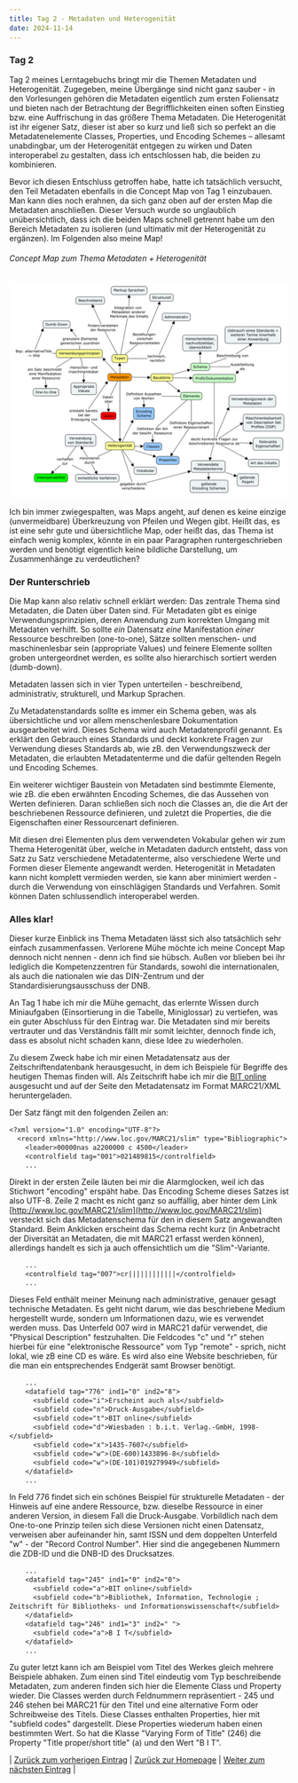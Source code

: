 ```yaml
---
title: Tag 2 - Metadaten und Heterogenität
date: 2024-11-14
---
```


### Tag 2

Tag 2 meines Lerntagebuchs bringt mir die Themen Metadaten und Heterogenität. Zugegeben, meine Übergänge sind nicht ganz sauber - in den Vorlesungen gehören die Metadaten eigentlich zum ersten Foliensatz und bieten nach der Betrachtung der Begrifflichkeiten einen soften Einstieg bzw. eine Auffrischung in das größere Thema Metadaten. Die Heterogenität ist ihr eigener Satz, dieser ist aber so kurz und ließ sich so perfekt an die Metadatenelemente Classes, Properties, und Encoding Schemes – allesamt unabdingbar, um der Heterogenität entgegen zu wirken und Daten interoperabel zu gestalten, dass ich entschlossen hab, die beiden zu kombinieren.

Bevor ich diesen Entschluss getroffen habe, hatte ich tatsächlich versucht, den Teil Metadaten ebenfalls in die Concept Map von Tag 1 einzubauen. Man kann dies noch erahnen, da sich ganz oben auf der ersten Map die Metadaten anschließen. Dieser Versuch wurde so unglaublich unübersichtlich, dass ich die beiden Maps schnell getrennt habe um den Bereich Metadaten zu isolieren (und ultimativ mit der Heterogenität zu ergänzen). Im Folgenden also meine Map!

###### Concept Map zum Thema Metadaten + Heterogenität

![Concept Map](https://raw.githubusercontent.com/piaspios/datenformate/refs/heads/master/assets/images/cmapmetadaten.png)


Ich bin immer zwiegespalten, was Maps angeht, auf denen es keine einzige (unvermeidbare) Überkreuzung von Pfeilen und Wegen gibt. Heißt das, es ist eine sehr gute und übersichtliche Map, oder heißt das, das Thema ist einfach wenig komplex, könnte in ein paar Paragraphen runtergeschrieben werden und benötigt eigentlich keine bildliche Darstellung, um Zusammenhänge zu verdeutlichen?

### Der Runterschrieb

Die Map kann also relativ schnell erklärt werden: Das zentrale Thema sind Metadaten, die Daten über Daten sind. Für Metadaten gibt es einige Verwendungsprinzipien, deren Anwendung zum korrekten Umgang mit Metadaten verhilft. So sollte _ein_ Datensatz _eine_ Manifestation _einer_ Ressource beschreiben (one-to-one), Sätze sollten menschen- und maschinenlesbar sein (appropriate Values) und feinere Elemente sollten groben untergeordnet werden, es sollte also hierarchisch sortiert werden (dumb-down). 

Metadaten lassen sich in vier Typen unterteilen - beschreibend, administrativ, strukturell, und Markup Sprachen.

Zu Metadatenstandards sollte es immer ein Schema geben, was als übersichtliche und vor allem menschenlesbare Dokumentation ausgearbeitet wird. Dieses Schema wird auch Metadatenprofil genannt. Es erklärt den Gebrauch eines Standards und deckt konkrete Fragen zur Verwendung dieses Standards ab, wie zB. den Verwendungszweck der Metadaten, die erlaubten Metadatenterme und die dafür geltenden Regeln und Encoding Schemes.

Ein weiterer wichtiger Baustein von Metadaten sind bestimmte Elemente, wie zB. die eben erwähnten Encoding Schemes, die das Aussehen von Werten definieren. Daran schließen sich noch die Classes an, die die Art der beschriebenen Ressource definieren, und zuletzt die Properties, die die Eigenschaften einer Ressourcenart definieren.

Mit diesen drei Elementen plus dem verwendeten Vokabular gehen wir zum Thema Heterogenität über, welche in Metadaten dadurch entsteht, dass von Satz zu Satz verschiedene Metadatenterme, also verschiedene Werte und Formen dieser Elemente angewandt werden. Heterogenität in Metadaten kann nicht komplett vermieden werden, sie kann aber minimiert werden - durch die Verwendung von einschlägigen Standards und Verfahren. Somit können Daten schlussendlich interoperabel werden.

### Alles klar!

Dieser kurze Einblick ins Thema Metadaten lässt sich also tatsächlich sehr einfach zusammenfassen. Verlorene Mühe möchte ich meine Concept Map dennoch nicht nennen - denn ich find sie hübsch. Außen vor blieben bei ihr lediglich die Kompetenzzentren für Standards, sowohl die internationalen, als auch die nationalen wie das DIN-Zentrum und der Standardisierungsausschuss der DNB.

An Tag 1 habe ich mir die Mühe gemacht, das erlernte Wissen durch Miniaufgaben (Einsortierung in die Tabelle, Miniglossar) zu vertiefen, was ein guter Abschluss für den Eintrag war. Die Metadaten sind mir bereits vertrauter und das Verständnis fällt mir somit leichter, dennoch finde ich, dass es absolut nicht schaden kann, diese Idee zu wiederholen.

Zu diesem Zweck habe ich mir einen Metadatensatz aus der Zeitschriftendatenbank herausgesucht, in dem ich Beispiele für Begriffe des heutigen Themas finden will. Als Zeitschrift habe ich mir die [BIT online](https://ld.zdb-services.de/resource/2040354-9) ausgesucht und auf der Seite den Metadatensatz im Format MARC21/XML heruntergeladen.

Der Satz fängt mit den folgenden Zeilen an:
```
<?xml version="1.0" encoding="UTF-8"?>
  <record xmlns="http://www.loc.gov/MARC21/slim" type="Bibliographic">
    <leader>00000nas a2200000 c 4500</leader>
    <controlfield tag="001">021489815</controlfield>
    ...
```
Direkt in der ersten Zeile läuten bei mir die Alarmglocken, weil ich das Stichwort "encoding" erspäht habe. Das Encoding Scheme dieses Satzes ist also UTF-8. Zeile 2 macht es nicht ganz so auffällig, aber hinter dem Link [http://www.loc.gov/MARC21/slim](http://www.loc.gov/MARC21/slim) versteckt sich das Metadatenschema für den in diesem Satz angewandten Standard. Beim Anklicken erscheint das Schema recht kurz (in Anbetracht der Diversität an Metadaten, die mit MARC21 erfasst werden können), allerdings handelt es sich ja auch offensichtlich um die "Slim"-Variante.

```
    ...
    <controlfield tag="007">cr||||||||||||</controlfield>
    ...
```
Dieses Feld enthält meiner Meinung nach administrative, genauer gesagt technische Metadaten. Es geht nicht darum, wie das beschriebene Medium hergestellt wurde, sondern um Informationen dazu, wie es verwendet werden muss. Das Unterfeld 007 wird in MARC21 dafür verwendet, die "Physical Description" festzuhalten. Die Feldcodes "c" und "r" stehen hierbei für eine "elektronische Ressource" vom Typ "remote" - sprich, nicht lokal, wie zB eine CD es wäre. Es wird also eine Website beschrieben, für die man ein entsprechendes Endgerät samt Browser benötigt.
```
    ...
    <datafield tag="776" ind1="0" ind2="8">
      <subfield code="i">Erscheint auch als</subfield>
      <subfield code="n">Druck-Ausgabe</subfield>
      <subfield code="t">BIT online</subfield>
      <subfield code="d">Wiesbaden : b.i.t. Verlag.-GmbH, 1998-</subfield>
      <subfield code="x">1435-7607</subfield>
      <subfield code="w">(DE-600)1433896-8</subfield>
      <subfield code="w">(DE-101)019279949</subfield>
    </datafield>
    ...
```
In Feld 776 findet sich ein schönes Beispiel für strukturelle Metadaten - der Hinweis auf eine andere Ressource, bzw. dieselbe Ressource in einer anderen Version, in diesem Fall die Druck-Ausgabe. Vorbildlich nach dem One-to-one Prinzip teilen sich diese Versionen nicht einen Datensatz, verweisen aber aufeinander hin, samt ISSN und dem doppelten Unterfeld "w" - der "Record Control Number". Hier sind die angegebenen Nummern die ZDB-ID und die DNB-ID des Drucksatzes.
```
    ...
    <datafield tag="245" ind1="0" ind2="0">
      <subfield code="a">BIT online</subfield>
      <subfield code="b">Bibliothek, Information, Technologie ; Zeitschrift für Bibliotheks- und Informationswissenschaft</subfield>
    </datafield>
    <datafield tag="246" ind1="3" ind2=" ">
      <subfield code="a">B I T</subfield>
    </datafield>
    ...
```
Zu guter letzt kann ich am Beispiel vom Titel des Werkes gleich mehrere Beispiele abhaken. Zum einen sind Titel eindeutig vom Typ beschreibende Metadaten, zum anderen finden sich hier die Elemente Class und Property wieder. Die Classes werden durch Feldnummern repräsentiert - 245 und 246 stehen bei MARC21 für den Titel und eine alternative Form oder Schreibweise des Titels. Diese Classes enthalten Properties, hier mit "subfield codes" dargestellt. Diese Properties wiederum haben einen bestimmten Wert. So hat die Klasse "Varying Form of Title" (246) die Property "Title proper/short title" (a) und den Wert "B I T".


| [Zurück zum vorherigen Eintrag](https://piaspios.github.io/datenformate/2024/11/10/tag1.html) | [Zurück zur Homepage](https://piaspios.github.io/datenformate/) | [Weiter zum nächsten Eintrag](URL) |
